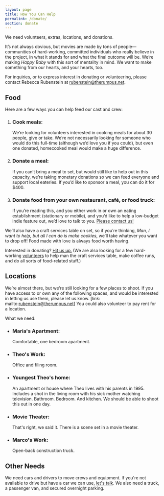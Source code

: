 ```yaml
---
layout: page
title: How You Can Help
permalink: /donate/
section: donate
---
```


We need volunteers, extras, locations, and donations.

It’s not always obvious, but movies are made by tons of people—communities of hard-working, committed individuals who really believe in the project, in what it stands for and what the final outcome will be. We’re making <cite>Happy Baby</cite> with this sort of mentality in mind. We want to make something from our hearts, and your hearts, too. 

For inquiries, or to express interest in donating or volunteering, please contact Rebecca Rubenstein at [rubenstein@therumpus.net](mailto:rubenstein@therumpus.net).


Food
----

Here are a few ways you can help feed our cast and crew:

1. ### Cook meals:
	
	We’re looking for volunteers interested in cooking meals for about 30 people, give or take. We’re not necessarily looking for someone who would do this full-time (although we’d love you if you could), but even one donated, homecooked meal would make a huge difference.

2. ### Donate a meal:
	
	If you can’t bring a meal to set, but would still like to help out in this capacity, we’re taking monetary donations so we can feed everyone and support local eateries. If you’d like to sponsor a meal, you can do it for $400.

3. ### Donate food from your own restaurant, café, or food truck:
	
	If you’re reading this, and you either work in or own an eating establishment (stationary or mobile), and you’d like to help a low-budget indie feature out, we’d love to talk to you. [Please contact us!](mailto:rubenstein@therumpus.net)

We’ll also have a craft services table on set, so if you’re thinking, <i>Man, I want to help, but all I can do is make cookies</i>, we’ll take whatever you want to drop off! Food made with love is always food worth having.

Interested in donating? [Hit us up.](mailto:rubenstein@therumpus.net) (We are also looking for a few hard-working [volunteers](/volunteer/) to help man the craft services table, make coffee runs, and do all sorts of food-related stuff.)


Locations
---------

We’re almost there, but we’re still looking for a few places to shoot. If you have access to or own any of the following spaces, and would be interested in letting us use them, please let us know. [link: mailto:rubenstein@therumpus.net] You could also volunteer to pay rent for a location.

What we need:


* ### Maria's Apartment:
	
	Comfortable, one bedroom apartment. 
* ### Theo's Work:
	
	Office and filing room.
* ### Youngest Theo's home:
	
	An apartment or house where Theo lives with his parents in 1995. Includes a shot in the living room with his sick mother watching television. Bathroom. Bedroom. And kitchen. We should be able to shoot this out in one day.
* ### Movie Theater:
	
	That's right, we said it. There is a scene set in a movie theater.
* ### Marco's Work:
	
	Open-back construction truck.



Other Needs
-----------

We need cars and drivers to move crews and equipment. If you're not available to drive but have a car we can use, [let's talk](mailto:rubenstein@therumpus.net). We also need a truck, a passenger van, and secured overnight parking.
